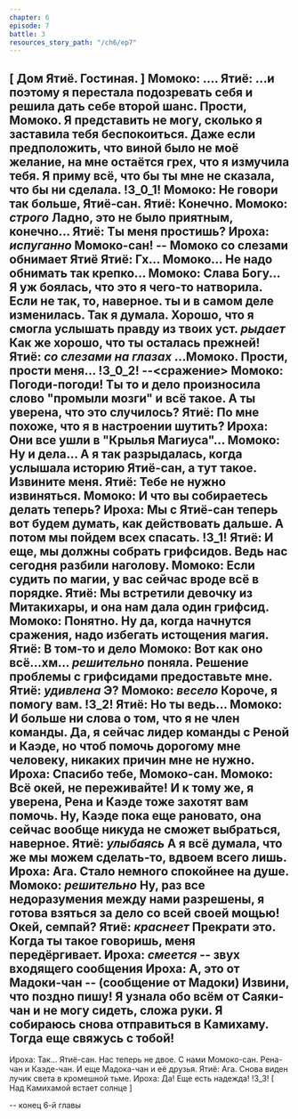 ```yaml
---
chapter: 6
episode: 7
battle: 3
resources_story_path: "/ch6/ep7"
---
```

[ Дом Ятиё. Гостиная. ]
Момоко: ....
Ятиё: ...и поэтому я перестала подозревать себя и решила дать себе второй шанс. Прости, Момоко. Я представить не могу, сколько я заставила тебя беспокоиться. Даже если предположить, что виной было не моё желание, на мне остаётся грех, что я измучила тебя. Я приму всё, что бы ты мне не сказала, что бы ни сделала.
!3_0_1!
Момоко: Не говори так больше, Ятиё-сан.
Ятиё: Конечно.
Момоко: *строго* Ладно, это не было приятным, конечно...
Ятиё: Ты меня простишь?
Ироха: *испуганно* Момоко-сан!
-- Момоко со слезами обнимает Ятиё
Ятиё: Гх... Момоко... Не надо обнимать так крепко...
Момоко: Слава Богу... Я уж боялась, что это я чего-то натворила. Если не так, то, наверное. ты и в самом деле изменилась. Так я думала. Хорошо, что я смогла услышать правду из твоих уст. *рыдает* Как же хорошо, что ты осталась прежней!
Ятиё: *со слезами на глазах* ...Момоко. Прости, прости меня...
!3_0_2!
--<сражение>
Момоко: Погоди-погоди! Ты то и дело произносила слово "промыли мозги" и всё такое. А ты уверена, что это случилось?
Ятиё: По мне похоже, что я в настроении шутить?
Ироха: Они все ушли в "Крылья Магиуса"...
Момоко: Ну и дела... А я так разрыдалась, когда услышала историю Ятиё-сан, а тут такое. Извините меня.
Ятиё: Тебе не нужно извиняться.
Момоко: И что вы собираетесь делать теперь?
Ироха: Мы с Ятиё-сан теперь вот будем думать, как действовать дальше. А потом мы пойдем всех спасать.
!3_1!
Ятиё: И еще, мы должны собрать грифсидов. Ведь нас сегодня разбили наголову.
Момоко: Если судить по магии, у вас сейчас вроде всё в порядке.
Ятиё: Мы встретили девочку из Митакихары, и она нам дала один грифсид.
Момоко: Понятно. Ну да, когда начнутся сражения, надо избегать истощения магия.
Ятиё: В том-то и дело
Момоко: Вот как оно всё...хм... *решительно* поняла. Решение проблемы с грифсидами предоставьте мне.
Ятиё: *удивлена* Э?
Момоко: *весело* Короче, я помогу вам.
!3_2!
Ятиё: Но ты ведь...
Момоко: И больше ни слова о том, что я не член команды. Да, я сейчас лидер команды с Реной и Каэде, но чтоб помочь дорогому мне человеку, никаких причин мне не нужно.
Ироха: Спасибо тебе, Момоко-сан.
Момоко: Всё окей, не переживайте! И к тому же, я уверена, Рена и Каэде тоже захотят вам помочь. Ну, Каэде пока еще рановато, она сейчас вообще никуда не сможет выбраться, наверное.
Ятиё: *улыбаясь* А я всё думала, что же мы можем сделать-то, вдвоем всего лишь.
Ироха: Ага. Стало немного спокойнее на душе.
Момоко: *решительно* Ну, раз все недоразумения между нами разрешены, я готова взяться за дело со всей своей мощью! Окей, семпай?
Ятиё: *краснеет* Прекрати это. Когда ты такое говоришь, меня передёргивает.
Ироха: *смеется*
-- звух входящего сообщения
Ироха: А, это от Мадоки-чан
-- (сообщение от Мадоки)
Извини, что поздно пишу! Я узнала обо всём от Саяки-чан и не могу сидеть, сложа руки. Я собираюсь снова отправиться в Камихаму. Тогда еще свяжусь с тобой!
--
Ироха: Так... Ятиё-сан. Нас теперь не двое. С нами Момоко-сан. Рена-чан и Каэде-чан. И еще Мадока-чан и её друзья.
Ятиё: Ага. Снова виден лучик света в кромешной тьме.
Ироха: Да! Еще есть надежда!
!3_3!
[ Над Камихамой встает солнце ]

-- конец 6-й главы
